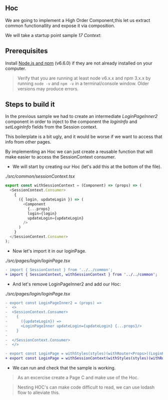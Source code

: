 ## Hoc

We are going to implement a High Order Component,this let us extract common functionallity and expose it via composition.

We will take a startup point sample _17 Context_:

## Prerequisites

Install [Node.js and npm](https://nodejs.org/en/) (v6.6.0) if they are not already installed on your computer.

> Verify that you are running at least node v6.x.x and npm 3.x.x by running `node -v` and `npm -v` in a terminal/console window. Older versions may produce errors.

## Steps to build it

In the previous sample we had to create an intermediate _LoginPageInner2_ component in order to inject to the component the _loginInfo_ and _setLoginInfo_ fields from the Session context.

This boilerplate is a bit ugly, and it would be worse if we want to access that info from other pages.

By implementing an Hoc we can just create a reusable function that will make easier to access the SessionContext consumer.

- We will start by creating our Hoc (let's add this at the bottom of the file).

_./src/common/sessionContext.tsx_

```javascript
export const withSessionContext = (Component) => (props) => (
  <SessionContext.Consumer>
    {
      ({ login, updateLogin }) => (
        <Component
          {...props}
          login={login}
          updateLogin={updateLogin}
        />
      )
    }
  </SessionContext.Consumer>
);
```

- Now let's import it in our loginPage.

_./src/pages/login/loginPage.tsx_

```diff
- import { SessionContext } from '../../common';
+ import { SessionContext, withSessionContext } from '../../common';
```

- And let's remove LoginPageInner2 and add our Hoc:

_./src/pages/login/loginPage.tsx_

```diff
- export const LoginPageInner2 = (props) =>
-  <>
-  <SessionContext.Consumer>
-    {
-      ({updateLogin}) =>
-      <LoginPageInner updateLogin={updateLogin} {...props}/>
-    }
-
-  </SessionContext.Consumer>
-  </>

- export const LoginPage = withStyles(styles)(withRouter<Props>((LoginPageInner2)));
+ export const LoginPage = withSessionContext(withStyles(styles)(withRouter<Props>((LoginPageInner))));
```

- We can run and check that the sample is working.

> As an excercise create a Page C and make use of the Hoc.

> Nesting HOC's can make code difficult to read, we can use lodash flow
to alleviate this.
